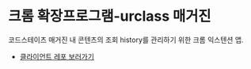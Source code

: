 # 크롬 확장프로그램-urclass 매거진

코드스테이츠 매거진 내 콘텐츠의 조회 history를 관리하기 위한 크롬 익스텐션 앱.
- [클라이언트 레포 보러가기](https://github.com/WooJunKang/magazine-noti-chrome-extension-client-public)
